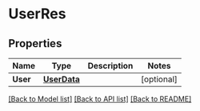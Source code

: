 # UserRes

## Properties

Name | Type | Description | Notes
------------ | ------------- | ------------- | -------------
**User** | [**UserData**](UserData.md) |  | [optional] 

[[Back to Model list]](../README.md#documentation-for-models) [[Back to API list]](../README.md#documentation-for-api-endpoints) [[Back to README]](../README.md)



